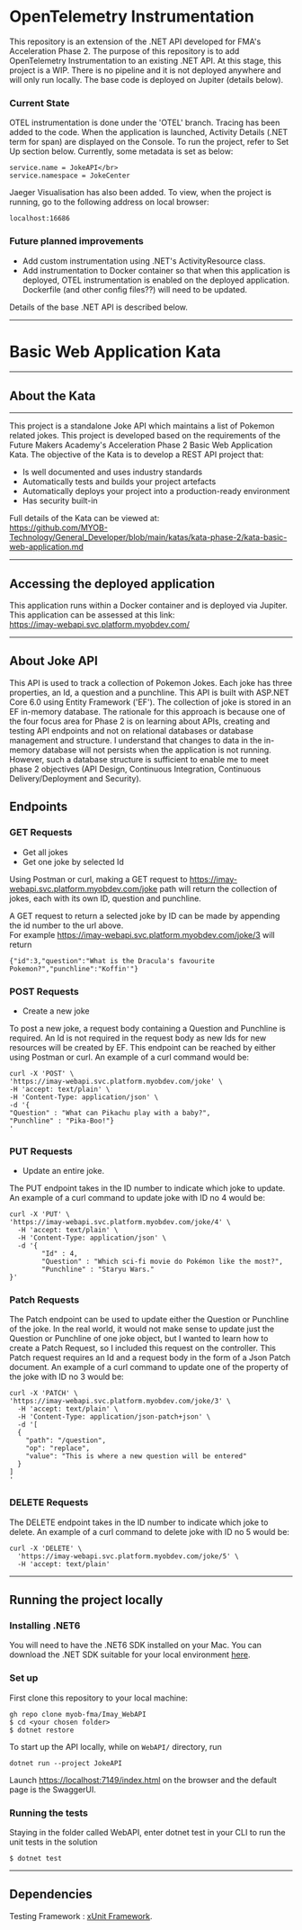 # OpenTelemetry Instrumentation

This repository is an extension of the .NET API developed for FMA's Acceleration Phase 2. The purpose of this repository is to add
OpenTelemetry Instrumentation to an existing .NET API. At this stage, this project is a WIP. There is no pipeline and it is not deployed anywhere and will only run locally. The base code is deployed on Jupiter (details below).

### Current State

OTEL instrumentation is done under the 'OTEL' branch.
Tracing has been added to the code. When the application is launched, Activity Details (.NET term for span) are displayed on the Console. 
To run the project, refer to Set Up section below. Currently, some metadata is set as below:</br>

````
service.name = JokeAPI</br>
service.namespace = JokeCenter
````

Jaeger Visualisation has also been added. To view, when the project is running, go to the following address on local browser:

````
localhost:16686
````

### Future planned improvements

- Add custom instrumentation using .NET's ActivityResource class.
- Add instrumentation to Docker container so that when this application is deployed, OTEL instrumentation is enabled on the deployed application. Dockerfile (and other config files??) will need to be updated.

Details of the base .NET API is described below.

---
# Basic Web Application Kata
___
## About the Kata

---
This project is a standalone Joke API which maintains a list of Pokemon related jokes. 
This project is developed based on the requirements of the Future Makers Academy's Acceleration Phase 2 Basic Web Application Kata.
The objective of the Kata is to develop a REST API project that:

* Is well documented and uses industry standards
* Automatically tests and builds your project artefacts
* Automatically deploys your project into a production-ready environment
* Has security built-in

Full details of the Kata can be viewed at:</br>
https://github.com/MYOB-Technology/General_Developer/blob/main/katas/kata-phase-2/kata-basic-web-application.md


---
## Accessing the deployed application

This application runs within a Docker container and is deployed via Jupiter. This application can be assessed at this link: </br>
https://imay-webapi.svc.platform.myobdev.com/

---
## About Joke API 

This API is used to track a collection of Pokemon Jokes. Each joke has three properties, an Id, a question and a punchline.
This API is built with ASP.NET Core 6.0 using Entity Framework ('EF'). The collection of joke is stored in an EF in-memory database. The rationale for this approach is because one of the four focus area for Phase 2 is on learning about APIs, creating and testing API endpoints and not on relational databases or database management and structure. I understand that changes to data in the in-memory database will not persists when the application is not running. However, such a database structure is sufficient to enable me to meet phase 2 objectives (API Design, Continuous Integration, Continuous Delivery/Deployment and Security).


## Endpoints

### GET Requests

- Get all jokes
- Get one joke by selected Id

Using Postman or curl, making a GET request to https://imay-webapi.svc.platform.myobdev.com/joke path will return the collection of jokes, each with its own ID, question and punchline. 

A GET request to return a selected joke by ID can be made by appending the id number to the url above. </br>
For example https://imay-webapi.svc.platform.myobdev.com/joke/3 will return
```
{"id":3,"question":"What is the Dracula's favourite Pokemon?","punchline":"Koffin'"}
```
### POST Requests

- Create a new joke

To post a new joke, a request body containing a Question and Punchline is required. An Id is not required in the request body as new Ids for new resources will be created by EF.  This endpoint can be reached by either using Postman or curl.
An example of a curl command would be:

````
curl -X 'POST' \
'https://imay-webapi.svc.platform.myobdev.com/joke' \
-H 'accept: text/plain' \
-H 'Content-Type: application/json' \
-d '{
"Question" : "What can Pikachu play with a baby?",
"Punchline" : "Pika-Boo!"}
'
````

### PUT Requests
 
- Update an entire joke.

The PUT endpoint takes in the ID number to indicate which joke to update.
An example of a curl command to update joke with ID no 4 would be:

```
curl -X 'PUT' \
'https://imay-webapi.svc.platform.myobdev.com/joke/4' \
  -H 'accept: text/plain' \
  -H 'Content-Type: application/json' \
  -d '{
        "Id" : 4,
        "Question" : "Which sci-fi movie do Pokémon like the most?",
        "Punchline" : "Staryu Wars."
}'
```

### Patch Requests
The Patch endpoint can be used to update either the Question or Punchline of the joke. In the real world, it would not make sense to update just the Question or Punchline of one joke object, but I wanted to learn how to create a Patch Request, so I included this request on the controller. This Patch request requires an Id and a request body in the form of a Json Patch document. 
An example of a curl command to update one of the property of the joke with ID no 3 would be:

```
curl -X 'PATCH' \
'https://imay-webapi.svc.platform.myobdev.com/joke/3' \
  -H 'accept: text/plain' \
  -H 'Content-Type: application/json-patch+json' \
  -d '[
  {
    "path": "/question",
    "op": "replace",
    "value": "This is where a new question will be entered"
  }
]
'
```

### DELETE Requests

The DELETE endpoint takes in the ID number to indicate which joke to delete.
An example of a curl command to delete joke with ID no 5 would be:
```
curl -X 'DELETE' \
  'https://imay-webapi.svc.platform.myobdev.com/joke/5' \
  -H 'accept: text/plain'
```

---

## Running the project locally

### Installing .NET6
You will need to have the .NET6 SDK installed on your Mac.
You can download the .NET SDK suitable for your local environment [here](https://learn.microsoft.com/en-us/dotnet/core/install/).

### Set up

First clone this repository to your local machine:
```
gh repo clone myob-fma/Imay_WebAPI
$ cd <your chosen folder>
$ dotnet restore
```

To start up the API locally,  while on  `WebAPI/` directory, run
```
dotnet run --project JokeAPI
```
Launch [https://localhost:7149/index.html](https://localhost:7149/index.html) on the browser and the default page is the SwaggerUI.


### Running the tests
Staying in the folder called WebAPI, enter dotnet test in your CLI to run the unit tests in the solution

```
$ dotnet test
```
___

## Dependencies

Testing Framework : [xUnit Framework](https://xunit.net/).

